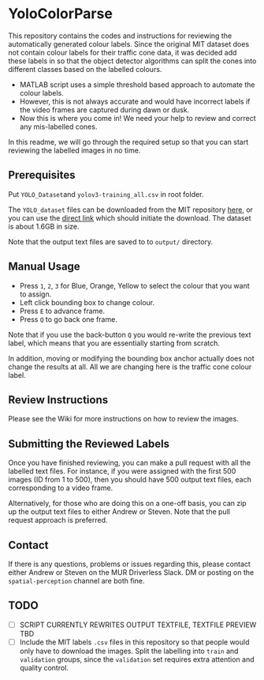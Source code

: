 # YoloColorParse

This repository contains the codes and instructions for reviewing the automatically generated colour labels. Since the original MIT dataset does not contain colour labels for their traffic cone data, it was decided add these labels in so that the object detector algorithms can split the cones into different classes based on the labelled colours.

* MATLAB script uses a simple threshold based approach to automate the colour labels.
* However, this is not always accurate and would have incorrect labels if the video frames are captured during dawn or dusk.
* Now this is where you come in! We need your help to review and correct any mis-labelled cones.

In this readme, we will go through the required setup so that you can start reviewing the labelled images in no time.



## Prerequisites

Put ``YOLO_Dataset``and ``yolov3-training_all.csv`` in root folder. 

The `YOLO_dataset` files can be downloaded from the MIT repository [here](https://github.com/cv-core/MIT-Driverless-CV-TrainingInfra/tree/master/CVC-YOLOv3#download-manually-optional), or you can use the [direct link](https://storage.cloud.google.com/mit-driverless-open-source/YOLO_Dataset.zip?authuser=1) which should initiate the download. The dataset is about 1.6GB in size.

Note that the output text files are saved to to ``output/`` directory.

## Manual Usage

* Press `1`, `2`, `3` for Blue, Orange, Yellow to select the colour that you want to assign.
* Left click bounding box to change colour.
* Press `E` to advance frame.
* Press `Q` to go back one frame.

Note that if you use the back-button `Q` you would re-write the previous text label, which means that you are essentially starting from scratch.

In addition, moving or modifying the bounding box anchor actually does not change the results at all. All we are changing here is the traffic cone colour label.

## Review Instructions

Please see the Wiki for more instructions on how to review the images.

## Submitting the Reviewed Labels

Once you have finished reviewing, you can make a pull request with all the labelled text files. For instance, if you were assigned with the first 500 images (ID from 1 to 500), then you should have 500 output text files, each corresponding to a video frame.

Alternatively, for those who are doing this on a one-off basis, you can zip up the output text files to either Andrew or Steven. Note that the pull request approach is preferred.

## Contact

If there is any questions, problems or issues regarding this, please contact either Andrew or Steven on the MUR Driverless Slack. DM or posting on the `spatial-perception` channel are both fine.

## TODO

- [ ] SCRIPT CURRENTLY REWRITES OUTPUT TEXTFILE, TEXTFILE PREVIEW TBD
- [ ] Include the MIT labels `.csv` files in this repository so that people would only have to download the images. Split the labelling into `train` and `validation` groups, since the `validation` set requires extra attention and quality control.